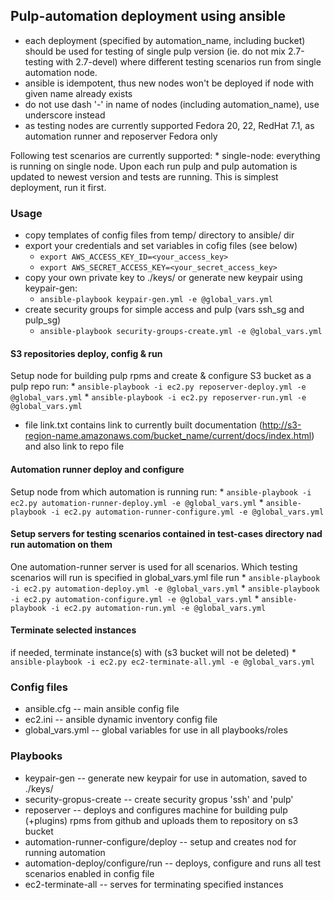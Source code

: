 ## Pulp-automation deployment using ansible
* each deployment (specified by automation_name, including bucket) should be used for testing of single pulp version (ie. do not mix 2.7-testing with 2.7-devel) where different testing scenarios run from single automation node.
* ansible is idempotent, thus new nodes won't be deployed if node with given name already exists
* do not use dash '-' in name of nodes (including automation_name), use underscore instead
* as testing nodes are currently supported Fedora 20, 22, RedHat 7.1, as automation runner and reposerver Fedora only

Following test scenarios are currently supported:
    * single-node: everything is running on single node. Upon each run pulp and pulp automation is updated to newest version and tests are running. This is simplest deployment, run it first.

### Usage
* copy templates of config files from temp/ directory to ansible/ dir
* export your credentials and set variables in cofig files (see below)
    * `export AWS_ACCESS_KEY_ID=<your_access_key>`
    * `export AWS_SECRET_ACCESS_KEY=<your_secret_access_key>`
* copy your own private key to ./keys/ or generate new keypair using keypair-gen: 
    * `ansible-playbook keypair-gen.yml -e @global_vars.yml`
* create security groups for simple access and pulp (vars ssh_sg and pulp_sg)
    * `ansible-playbook security-groups-create.yml -e @global_vars.yml`

#### S3 repositories deploy, config & run
Setup node for building pulp rpms and create & configure S3 bucket as a pulp repo
run:
    * `ansible-playbook -i ec2.py reposerver-deploy.yml -e @global_vars.yml`
    * `ansible-playbook -i ec2.py reposerver-run.yml -e @global_vars.yml`
* file link.txt contains link to currently built documentation (http://s3-region-name.amazonaws.com/bucket_name/current/docs/index.html) and also link to repo file

#### Automation runner deploy and configure
Setup node from which automation is running
run:
    * `ansible-playbook -i ec2.py automation-runner-deploy.yml -e @global_vars.yml`
    * `ansible-playbook -i ec2.py automation-runner-configure.yml -e @global_vars.yml`

#### Setup servers for testing scenarios contained in test-cases directory nad run automation on them
One automation-runner server is used for all scenarios. Which testing scenarios will run is specified in global_vars.yml file
run
    * `ansible-playbook -i ec2.py automation-deploy.yml -e @global_vars.yml`
    * `ansible-playbook -i ec2.py automation-configure.yml -e @global_vars.yml`
    * `ansible-playbook -i ec2.py automation-run.yml -e @global_vars.yml`



#### Terminate selected instances
if needed, terminate instance(s) with (s3 bucket will not be deleted)
    * `ansible-playbook -i ec2.py ec2-terminate-all.yml -e @global_vars.yml`

### Config files
* ansible.cfg -- main ansible config file
* ec2.ini -- ansible dynamic inventory config file
* global_vars.yml -- global variables for use in all playbooks/roles

### Playbooks
* keypair-gen -- generate new keypair for use in automation, saved to ./keys/
* security-gropus-create -- create security gropus 'ssh' and 'pulp'
* reposerver -- deploys and configures machine for building pulp (+plugins) rpms from github and uploads them to repository on s3 bucket
* automation-runner-configure/deploy -- setup and creates nod for running automation
* automation-deploy/configure/run -- deploys, configure and runs all test scenarios enabled in config file
* ec2-terminate-all -- serves for terminating specified instances
